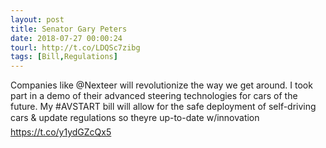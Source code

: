 ```yaml
---
layout: post
title: Senator Gary Peters
date: 2018-07-27 00:00:24
tourl: http://t.co/LDQSc7zibg
tags: [Bill,Regulations]
---
```

Companies like @Nexteer will revolutionize the way we get around. I took part in a demo of their advanced steering technologies for cars of the future. My #AVSTART bill will allow for the safe deployment of self-driving cars &amp; update regulations so theyre up-to-date w/innovation https://t.co/y1ydGZcQx5